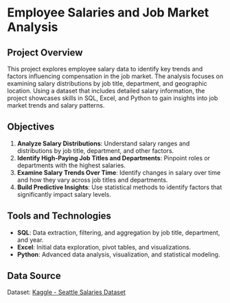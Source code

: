 
# Employee Salaries and Job Market Analysis

## Project Overview
This project explores employee salary data to identify key trends and factors influencing compensation in the job market. The analysis focuses on examining salary distributions by job title, department, and geographic location. Using a dataset that includes detailed salary information, the project showcases skills in SQL, Excel, and Python to gain insights into job market trends and salary patterns.

## Objectives
1. **Analyze Salary Distributions**: Understand salary ranges and distributions by job title, department, and other factors.
2. **Identify High-Paying Job Titles and Departments**: Pinpoint roles or departments with the highest salaries.
3. **Examine Salary Trends Over Time**: Identify changes in salary over time and how they vary across job titles and departments.
4. **Build Predictive Insights**: Use statistical methods to identify factors that significantly impact salary levels.

## Tools and Technologies
- **SQL**: Data extraction, filtering, and aggregation by job title, department, and year.
- **Excel**: Initial data exploration, pivot tables, and visualizations.
- **Python**: Advanced data analysis, visualization, and statistical modeling.

## Data Source
Dataset: [Kaggle - Seattle Salaries Dataset](https://www.kaggle.com/)
